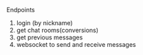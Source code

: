 Endpoints

1. login (by nickname)
2. get chat rooms(conversions)
3. get previous messages
4. websocket to send and receive messages
